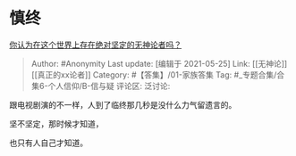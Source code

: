 # 慎终
[你认为在这个世界上存在绝对坚定的无神论者吗？](https://www.zhihu.com/question/405098900/answer/1345131821)

> Author: #Anonymity
> Last update: [编辑于 2021-05-25]
> Link: [[无神论]] [[真正的xx论者]]
> Category: #【答集】/01-家族答集
> Tag: #_专题合集/合集6-个人信仰/B-信与疑
> 评论区:
> 泛讨论:

跟电视剧演的不一样，人到了临终那几秒是没什么力气留遗言的。

坚不坚定，那时候才知道，

也只有人自己才知道。
